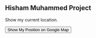 ## Hisham Muhammed Project

Show my current location.

<!DOCTYPE html>
<html lang="en">
<head>
<meta charset="utf-8">
<title>Showing User's Location on Google Map</title>
<script src="https://maps.google.com/maps/api/js?sensor=false"></script>
<script>
function showPosition() {
    if(navigator.geolocation) {
        navigator.geolocation.getCurrentPosition(showMap, showError);
    } else {
        alert("Sorry, your browser does not support HTML5 geolocation.");
    }
}
 
// Define callback function for successful attempt
function showMap(position) {
    // Get location data
    lat = position.coords.latitude;
    long = position.coords.longitude;
    var latlong = new google.maps.LatLng(lat, long);
    
    var myOptions = {
        center: latlong,
        zoom: 16,
        mapTypeControl: true,
        navigationControlOptions: {
            style:google.maps.NavigationControlStyle.SMALL
        }
    }
    
    var map = new google.maps.Map(document.getElementById("embedMap"), myOptions);
    var marker = new google.maps.Marker({ position:latlong, map:map, title:"You are here!" });
}
 
// Define callback function for failed attempt
function showError(error) {
    if(error.code == 1) {
        result.innerHTML = "You've decided not to share your position, but it's OK. We won't ask you again.";
    } else if(error.code == 2) {
        result.innerHTML = "The network is down or the positioning service can't be reached.";
    } else if(error.code == 3) {
        result.innerHTML = "The attempt timed out before it could get the location data.";
    } else {
        result.innerHTML = "Geolocation failed due to unknown error.";
    }
}
</script>
</head>
<body>
    <button type="button" onclick="showPosition();">Show My Position on Google Map</button>
    <div id="embedMap" style="width: 400px; height: 300px;">
        <!--Google map will be embedded here-->
    </div>
</body>
</html>